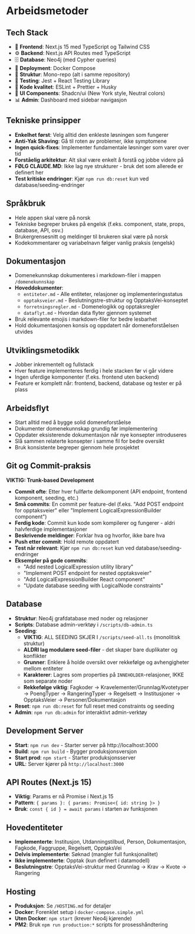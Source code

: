 # Arbeidsmetoder

## Tech Stack

- 🎨 **Frontend**: Next.js 15 med TypeScript og Tailwind CSS
- ⚙️ **Backend**: Next.js API Routes med TypeScript
- 🗄️ **Database**: Neo4j (med Cypher queries)
- 🐳 **Deployment**: Docker Compose
- 📁 **Struktur**: Mono-repo (alt i samme repository)
- 🧪 **Testing**: Jest + React Testing Library
- 📝 **Kode kvalitet**: ESLint + Prettier + Husky
- 🎨 **UI Components**: Shadcn/ui (New York style, Neutral colors)
- 📊 **Admin**: Dashboard med sidebar navigasjon

## Tekniske prinsipper

- **Enkelhet først**: Velg alltid den enkleste løsningen som fungerer
- **Anti-Yak Shaving**: Gå til roten av problemer, ikke symptomene
- **Ingen quick-fixes**: Implementer fundamentale løsninger som varer over tid
- **Forståelig arkitektur**: Alt skal være enkelt å forstå og jobbe videre på
- **FØLG CLAUDE.MD**: Ikke lag nye strukturer - bruk det som allerede er definert her
- **Test kritiske endringer**: Kjør `npm run db:reset` kun ved database/seeding-endringer

## Språkbruk

- Hele appen skal være på norsk
- Tekniske begreper brukes på engelsk (f.eks. component, state, props, database, API, osv.)
- Brukergrensesnitt og meldinger til brukeren skal være på norsk
- Kodekommentarer og variabelnavn følger vanlig praksis (engelsk)

## Dokumentasjon

- Domenekunnskap dokumenteres i markdown-filer i mappen `/domenekunnskap`
- **Hoveddokumenter**:
  - `entiteter.md` - Alle entiteter, relasjoner og implementeringsstatus
  - `opptaksveier.md` - Beslutningstre-struktur og OpptaksVei-konseptet
  - `forretningsregler.md` - Domenelogikk og opptaksregler
  - `dataflyt.md` - Hvordan data flyter gjennom systemet
- Bruk relevante emojis i markdown-filer for bedre lesbarhet
- Hold dokumentasjonen konsis og oppdatert når domeneforståelsen utvides

## Utviklingsmetodikk

- Jobber inkrementelt og fullstack
- Hver feature implementeres ferdig i hele stacken før vi går videre
- Ingen uferdige komponenter (f.eks. frontend uten backend)
- Feature er komplett når: frontend, backend, database og tester er på plass

## Arbeidsflyt

- Start alltid med å bygge solid domeneforståelse
- Dokumenter domenekunnskap grundig før implementering
- Oppdater eksisterende dokumentasjon når nye konsepter introduseres
- Slå sammen relaterte konsepter i samme fil for bedre oversikt
- Bruk konsistente begreper gjennom hele prosjektet

## Git og Commit-praksis

**VIKTIG: Trunk-based Development**

- **Commit ofte**: Etter hver fullførte delkomponent (API endpoint, frontend komponent, seeding, etc.)
- **Små commits**: En commit per feature-del (f.eks. "Add POST endpoint for opptaksveier" eller "Implement LogicalExpressionBuilder component")
- **Ferdig kode**: Commit kun kode som kompilerer og fungerer - aldri halvferdige implementasjoner
- **Beskrivende meldinger**: Forklar hva og hvorfor, ikke bare hva
- **Push etter commit**: Hold remote oppdatert
- **Test når relevant**: Kjør `npm run db:reset` kun ved database/seeding-endringer
- **Eksempler på gode commits**:
  - "Add nested LogicalExpression utility library"
  - "Implement POST endpoint for nested opptaksveier"
  - "Add LogicalExpressionBuilder React component"
  - "Update database seeding with LogicalNode constraints"

## Database

- **Struktur**: Neo4j grafdatabase med noder og relasjoner
- **Scripts**: Database admin-verktøy i `/scripts/db-admin.ts`
- **Seeding**:
  - **VIKTIG**: ALL SEEDING SKJER I `/scripts/seed-all.ts` (monolitisk struktur)
  - **ALDRI lag modulære seed-filer** - det skaper bare duplikater og konflikter
  - **Grunner**: Enklere å holde oversikt over rekkefølge og avhengigheter mellom entiteter
  - **Karakterer**: Lagres som properties på `INNEHOLDER`-relasjoner, IKKE som separate noder
  - **Rekkefølge viktig**: Fagkoder → Kravelementer/Grunnlag/Kvotetyper → PoengTyper → RangeringTyper → Regelsett → Institusjoner → OpptaksVeier → Personer/Dokumentasjon
- **Reset**: `npm run db:reset` for full reset med constraints og seeding
- **Admin**: `npm run db:admin` for interaktivt admin-verktøy

## Development Server

- **Start**: `npm run dev` - Starter server på http://localhost:3000
- **Build**: `npm run build` - Bygger produksjonsversjon
- **Start prod**: `npm start` - Starter produksjonsserver
- **URL**: Server kjører på `http://localhost:3000`

## API Routes (Next.js 15)

- **Viktig**: Params er nå Promise i Next.js 15
- **Pattern**: `{ params }: { params: Promise<{ id: string }> }`
- **Bruk**: `const { id } = await params` i starten av funksjonen

## Hovedentiteter

- **Implementerte**: Institusjon, Utdanningstilbud, Person, Dokumentasjon, Fagkode, Faggruppe, Regelsett, OpptaksVei
- **Delvis implementerte**: Søknad (mangler full funksjonalitet)
- **Ikke implementerte**: Opptak (kun definert i datamodell)
- **Beslutningstre**: OpptaksVei-struktur med Grunnlag → Krav → Kvote → Rangering

## Hosting

- **Produksjon**: Se `/HOSTING.md` for detaljer
- **Docker**: Forenklet setup i `docker-compose.simple.yml`
- **Uten Docker**: `npm start` (krever Neo4j kjørende)
- **PM2**: Bruk `npm run production:*` scripts for prosesshåndtering
